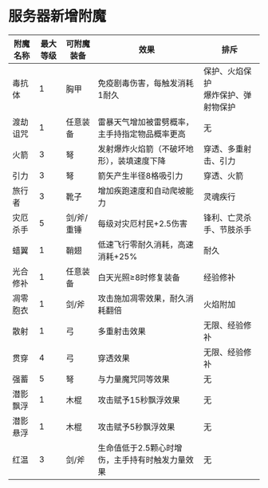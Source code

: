 # 服务器新增附魔

<EnchantPageLayout>

<div class="enchant-table">

| 附魔名称 | 最大等级 | 可附魔装备 | 效果 | 排斥 |
|----------|----------|------------|------|------|
| 毒抗体 | 1 | 胸甲 | 免疫剧毒伤害，每触发消耗1耐久 | 保护、火焰保护<br>爆炸保护、弹射物保护 |
| 渡劫诅咒 | 1 | 任意装备 | 雷暴天气增加被雷劈概率，主手持指定物品概率更高 | 无 |
| 火箭 | 3 | 弩 | 发射爆炸火焰箭（不破坏地形），装填速度下降 | 穿透、多重射击、引力 |
| 引力 | 3 | 弩 | 箭矢产生半径8格吸引力 | 穿透、火箭 |
| 旅行者 | 3 | 靴子 | 增加疾跑速度和自动爬坡能力 | 灵魂疾行 |
| 灾厄杀手 | 5 | 剑/斧/重锤 | 每级对灾厄村民+2.5伤害 | 锋利、亡灵杀手、节肢杀手 |
| 蜡翼 | 1 | 鞘翅 | 低速飞行零耐久消耗，高速消耗+25% | 耐久 |
| 光合修补 | 1 | 任意装备 | 白天光照≥8时修复装备 | 经验修补 |
| 凋零胞衣 | 1 | 剑/斧 | 攻击施加凋零效果，耐久消耗翻倍 | 火焰附加 |
| 散射 | 1 | 弓 | 多重射击效果 | 无限、经验修补 |
| 贯穿 | 4 | 弓 | 穿透效果 | 无限、经验修补 |
| 强蓄 | 5 | 弩 | 与力量魔咒同等效果 | 无 |
| 潜影飘浮 | 1 | 木棍 | 攻击赋予15秒飘浮效果 | 无 |
| 潜影悬浮 | 1 | 木棍 | 攻击赋予5秒飘浮效果 | 无 |
| 红温 | 3 | 剑/斧 | 生命值低于2.5颗心时增伤，主手持有时触发力量效果 | 无 |

</div>

</EnchantPageLayout>
